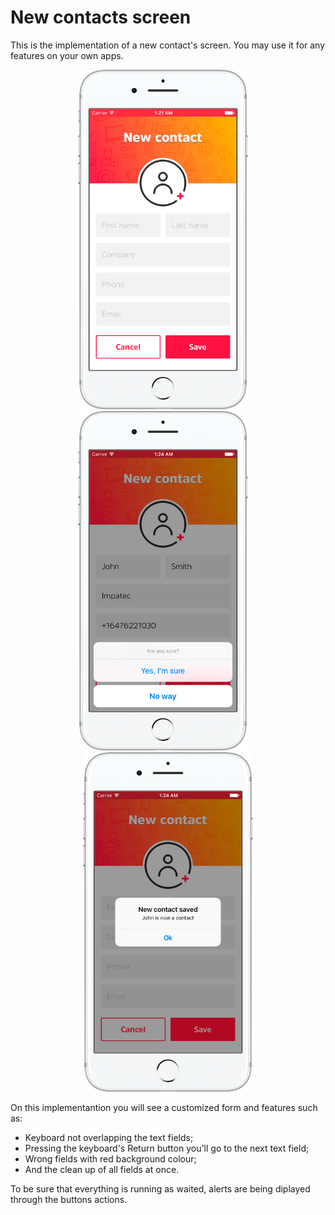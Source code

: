 # New contacts screen

This is the implementation of a new contact's screen. You may use it for any features on your own apps.


<p align="center">
<img src="https://raw.githubusercontent.com/brunosdecampos/Swift-Contacts/master/Contacts/preview1.jpg" width="270" />
&nbsp;&nbsp;&nbsp;
<img src="https://raw.githubusercontent.com/brunosdecampos/Swift-Contacts/master/Contacts/preview2.jpg" width="270" />
&nbsp;&nbsp;&nbsp;
<img src="https://raw.githubusercontent.com/brunosdecampos/Swift-Contacts/master/Contacts/preview3.jpg" width="270" />
</p>

On this implementantion you will see a customized form and features such as:

- Keyboard not overlapping the text fields;
- Pressing the keyboard's Return button you'll go to the next text field;
- Wrong fields with red background colour;
- And the clean up of all fields at once.

To be sure that everything is running as waited, alerts are being diplayed through the buttons actions.

